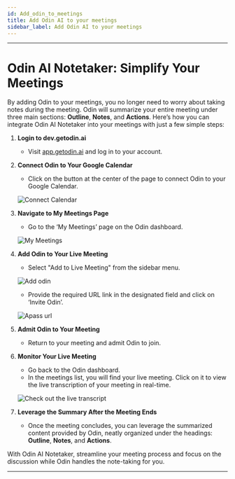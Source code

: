 ```yaml
---
id: Add_odin_to_meetings
title: Add Odin AI to your meetings
sidebar_label: Add Odin AI to your meetings
---
```



---

# Odin AI Notetaker: Simplify Your Meetings

By adding Odin to your meetings, you no longer need to worry about taking notes during the meeting. Odin will summarize your entire meeting under three main sections: **Outline**, **Notes**, and **Actions**. Here’s how you can integrate Odin AI Notetaker into your meetings with just a few simple steps:

1. **Login to dev.getodin.ai**
   - Visit [app.getodin.ai](https://app.getodin.ai) and log in to your account.

2. **Connect Odin to Your Google Calendar**
   - Click on the button at the center of the page to connect Odin to your Google Calendar.

   ![Connect Calendar](/img/connect_cal.jpg)

3. **Navigate to My Meetings Page**
   - Go to the ‘My Meetings’ page on the Odin dashboard.

   ![My Meetings](/img/meetings.jpg)

4. **Add Odin to Your Live Meeting**
   - Select "Add to Live Meeting" from the sidebar menu.

   ![Add odin](/img/add_to_meeting.jpg)

   - Provide the required URL link in the designated field and click on ‘Invite Odin’.
   
   ![Apass url](/img/meeting_url.jpg)

5. **Admit Odin to Your Meeting**
   - Return to your meeting and admit Odin to join.

6. **Monitor Your Live Meeting**
   - Go back to the Odin dashboard.
   - In the meetings list, you will find your live meeting. Click on it to view the live transcription of your meeting in real-time.

   ![Check out the live transcript](/img/odin_is_here.jpg)

7. **Leverage the Summary After the Meeting Ends**
   - Once the meeting concludes, you can leverage the summarized content provided by Odin, neatly organized under the headings: **Outline**, **Notes**, and **Actions**.

With Odin AI Notetaker, streamline your meeting process and focus on the discussion while Odin handles the note-taking for you.

---

